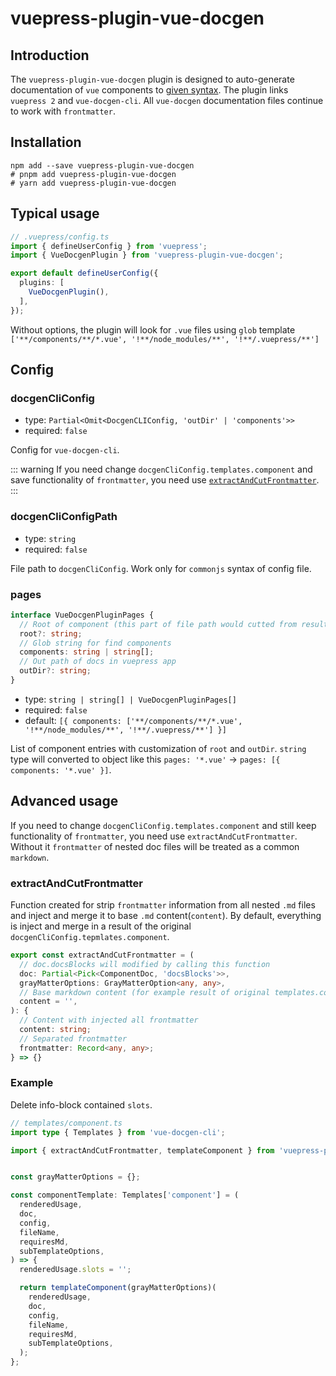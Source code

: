# vuepress-plugin-vue-docgen

## Introduction

The `vuepress-plugin-vue-docgen` plugin is designed to auto-generate documentation of `vue` components to [given syntax](https://vue-styleguidist.github.io/docs/Documenting.html).
The plugin links `vuepress 2` and `vue-docgen-cli`.
All `vue-docgen` documentation files continue to work with `frontmatter`.

## Installation

```shell
npm add --save vuepress-plugin-vue-docgen
# pnpm add vuepress-plugin-vue-docgen
# yarn add vuepress-plugin-vue-docgen
```

## Typical usage

```ts
// .vuepress/config.ts
import { defineUserConfig } from 'vuepress';
import { VueDocgenPlugin } from 'vuepress-plugin-vue-docgen';

export default defineUserConfig({
  plugins: [
    VueDocgenPlugin(),
  ],
});
```

Without options, the plugin will look for `.vue` files using `glob` template `['**/components/**/*.vue', '!**/node_modules/**', '!**/.vuepress/**']`

## Config

### docgenCliConfig

- type: `Partial<Omit<DocgenCLIConfig, 'outDir' | 'components'>>`
- required: `false`

Config for `vue-docgen-cli`.

::: warning
If you need change `docgenCliConfig.templates.component` and save functionality of `frontmatter`, you need use [`extractAndCutFrontmatter`](#advanced-usage).
:::

### docgenCliConfigPath

- type: `string`
- required: `false`

File path to `docgenCliConfig`. Work only for `commonjs` syntax of config file.

### pages

```ts
interface VueDocgenPluginPages {
  // Root of component (this part of file path would cutted from result vuepress url)
  root?: string;
  // Glob string for find components
  components: string | string[];
  // Out path of docs in vuepress app
  outDir?: string;
}
```

- type: `string | string[] | VueDocgenPluginPages[]`
- required: `false`
- default: `[{ components: ['**/components/**/*.vue', '!**/node_modules/**', '!**/.vuepress/**'] }]`

List of component entries with customization of `root` and `outDir`. `string` type will converted to object like this `pages: '*.vue'` -> `pages: [{ components: '*.vue' }]`.

## Advanced usage

If you need to change `docgenCliConfig.templates.component` and still keep functionality of `frontmatter`, you need use `extractAndCutFrontmatter`.
Without it `frontmatter` of nested doc files will be treated as a common `markdown`.

### extractAndCutFrontmatter

Function created for strip `frontmatter` information from all nested `.md` files and inject and merge it to base `.md` content(`content`). By default, everything is inject and merge in a result of the original `docgenCliConfig.tepmlates.component`.

```ts
export const extractAndCutFrontmatter = (
  // doc.docsBlocks will modified by calling this function
  doc: Partial<Pick<ComponentDoc, 'docsBlocks'>>,
  grayMatterOptions: GrayMatterOption<any, any>,
  // Base markdown content (for example result of original templates.component)
  content = '',
): {
  // Content with injected all frontmatter
  content: string;
  // Separated frontmatter
  frontmatter: Record<any, any>;
} => {}
```

### Example

Delete info-block contained `slots`.

```ts
// templates/component.ts
import type { Templates } from 'vue-docgen-cli';

import { extractAndCutFrontmatter, templateComponent } from 'vuepress-plugin-vue-docgen';


const grayMatterOptions = {};

const componentTemplate: Templates['component'] = (
  renderedUsage,
  doc,
  config,
  fileName,
  requiresMd,
  subTemplateOptions,
) => {
  renderedUsage.slots = '';

  return templateComponent(grayMatterOptions)(
    renderedUsage,
    doc,
    config,
    fileName,
    requiresMd,
    subTemplateOptions,
  );
};
```
